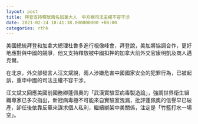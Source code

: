 ```yaml
---
layout: post
title: 拜登支持釋放兩名加拿大人　中方稱司法主權不容干涉
date: 2021-02-24 18:41:38.000000000 +08:00
categories: rthk
---
```


美國總統拜登和加拿大總理杜魯多進行視像峰會，拜登說，美加將協調合作，更好地應對與中國的競爭，他又支持釋放被中國扣押的加拿大前外交官康明凱及商人邁克爾。

在北京，外交部發言人汪文斌說，兩人涉嫌危害中國國家安全的犯罪行為，已被起訴，重申中國的司法主權不容干涉。

汪文斌又回應美國前國務卿蓬佩奧的「武漢實驗室病毒製造論」，強調世界衛生組織專家已多次指出，新冠病毒極不可能來自實驗室洩漏，批評蓬佩奧的信譽早已破產，卸任後依靠反華來謀求個人私利，繼續綁架中美關係，注定是「竹籃打水一場空」。
